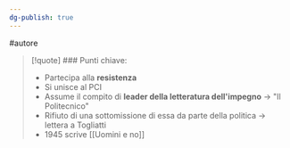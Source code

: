 ```yaml
---
dg-publish: true
---
```

#autore 

>[!quote] ### Punti chiave:
>- Partecipa alla **resistenza**
>- Si unisce al PCI
>- Assume il compito di **leader della letteratura dell'impegno** -> "Il Politecnico"
>- Rifiuto di una sottomissione di essa da parte della politica -> lettera a Togliatti
>- 1945 scrive [[Uomini e no]]


